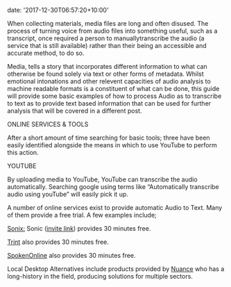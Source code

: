 
date: '2017-12-30T06:57:20+10:00'


When collecting materials, media files are long and often disused. The process of turning voice from audio files into something useful, such as a transcript, once required a person to manuallytranscribe the audio (a service that is still available) rather than their being an accessible and accurate method, to do so.

Media, tells a story that incorporates different information to what can otherwise be found solely via text or other forms of metadata. Whilst emotional intonations and other relevent capacities of audio analysis to machine readable formats is a constituent of what can be done, this guide will provide some basic examples of how to process Audio as to transcribe to text as to provide text based information that can be used for further analysis that will be covered in a different post.

ONLINE SERVICES &amp; TOOLS

After a short amount of time searching for basic tools; three have been easily identified alongside the means in which to use YouTube to perform this action.

YOUTUBE

By uploading media to YouTube, YouTube can transcribe the audio automatically. Searching google using terms like “Automatically transcribe audio using youTube” will easily pick it up.

A number of online services exist to provide automatic Audio to Text. Many of them provide a free trial. A few examples include;

[Sonix:](https://sonix.ai/) Sonic ([invite link](https://sonix.ai/invite/xkbrlak)) provides 30 minutes free.

[Trint](https://trint.com/) also provides 30 minutes free.

[SpokenOnline](http://spokenonline.io/) also provides 30 minutes free.

Local Desktop Alternatives include products provided by [Nuance](https://www.nuance.com) who has a long-history in the field, producing solutions for multiple sectors.